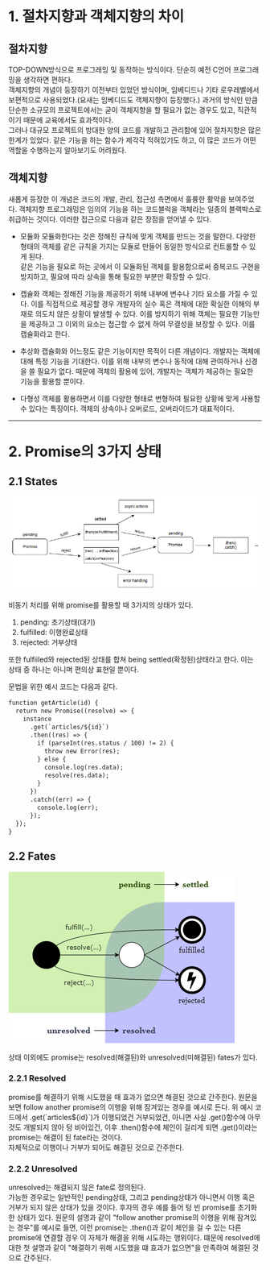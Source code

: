 # 1. 절차지향과 객체지향의 차이

## 절차지향

TOP-DOWN방식으로 프로그래밍 및 동작하는 방식이다. 단순히 예전 C언어 프로그래밍을 생각하면 편하다.  
객체지향의 개념이 등장하기 이전부터 있었던 방식이며, 임베디드나 기타 로우레벨에서 보편적으로 사용되었다.(요새는 임베디드도 객체지향이 등장했다.) 과거의 방식인 만큼 단순한 소규모의 프로젝트에서는 굳이 객체지향을 할 필요가 없는 경우도 있고, 직관적이기 때문에 교육에서도 효과적이다.  
그러나 대규모 프로젝트의 방대한 양의 코드를 개발하고 관리함에 있어 절차지향은 많은 한계가 있었다. 같은 기능을 하는 함수가 제각각 적혀있기도 하고, 이 많은 코드가 어떤 역할을 수행하는지 알아보기도 어려웠다.

## 객체지향

새롭게 등장한 이 개념은 코드의 개발, 관리, 접근성 측면에서 훌륭한 활약을 보여주었다.
객체지향 프로그래밍은 임의의 기능을 하는 코드블럭을 객체라는 일종의 블랙박스로 취급하는 것이다. 이러한 접근으로 다음과 같은 장점을 얻어낼 수 있다.

- 모듈화
  모듈화한다는 것은 정해진 규칙에 맞게 객체를 만드는 것을 말한다. 다양한 형태의 객체를 같은 규칙을 가지는 모듈로 만들어 동일한 방식으로 컨트롤할 수 있게 된다.  
   같은 기능을 필요로 하는 곳에서 이 모듈화된 객체를 활용함으로써 중복코드 구현을 방지하고, 필요에 따라 상속을 통해 필요한 부분만 확장할 수 있다.

- 캡슐화
  객체는 정해진 기능을 제공하기 위해 내부에 변수나 기타 요소를 가질 수 있다. 이를 직접적으로 제공할 경우 개발자의 실수 혹은 객체에 대한 확실한 이해의 부재로 의도치 않은 상황이 발생할 수 있다. 이를 방지하기 위해 객체는 필요한 기능만을 제공하고 그 이외의 요소는 접근할 수 없게 하여 무결성을 보장할 수 있다. 이를 캡슐화라고 한다.

- 추상화
  캡슐화와 어느정도 같은 기능이지만 목적이 다른 개념이다. 개발자는 객체에 대해 특정 기능을 기대한다. 이를 위해 내부의 변수나 동작에 대해 관여하거나 신경을 쓸 필요가 없다. 때문에 객체의 활용에 있어, 개발자는 객체가 제공하는 필요한 기능을 활용할 뿐이다.

- 다형성
  객체를 활용하면서 이를 다양한 형태로 변형하여 필요한 상황에 맞게 사용할 수 있다는 특징이다. 객체의 상속이나 오버로드, 오버라이드가 대표적이다.

---

# 2. Promise의 3가지 상태

## 2.1 States

![Promise](./weekly2/promises.png)

비동기 처리를 위해 promise를 활용할 때 3가지의 상태가 있다.

1. pending: 초기상태(대기)
2. fulfilled: 이행완료상태
3. rejected: 거부상태

또한 fulfiiled와 rejected된 상태를 합쳐 being settled(확정된)상태라고 한다. 이는 상태 중 하나는 아니며 편의상 표현일 뿐이다.

문법을 위한 예시 코드는 다음과 같다.

```
function getArticle(id) {
  return new Promise((resolve) => {
    instance
      .get(`articles/${id}`)
      .then((res) => {
        if (parseInt(res.status / 100) != 2) {
          throw new Error(res);
        } else {
          console.log(res.data);
          resolve(res.data);
        }
      })
      .catch((err) => {
        console.log(err);
      });
  });
}
```

## 2.2 Fates

![Fate](./weekly2/fates.png)

상태 이외에도 promise는 resolved(해결된)와 unresolved(미해결된) fates가 있다.

### 2.2.1 Resolved

promise를 해결하기 위해 시도했을 때 효과가 없으면 해결된 것으로 간주한다. 원문을 보면 follow another promise의 이행을 위해 잠겨있는 경우를 예시로 든다. 위 예시 코드에서 .get(\`articles\${id}\`)가 이행되었건 거부되었건, 아니면 사실 .get()함수에 아무것도 개발되지 않아 텅 비어있건, 이후 .then()함수에 체인이 걸리게 되면 .get()이라는 promise는 해결이 된 fate라는 것이다.  
자체적으로 이행이나 거부가 되어도 해결된 것으로 간주한다.

### 2.2.2 Unresolved

unresolved는 해결되지 않은 fate로 정의된다.  
가능한 경우로는 일반적인 pending상태, 그리고 pending상태가 아니면서 이행 혹은 거부가 되지 않은 상태가 있을 것이다. 후자의 경우 예를 들어 텅 빈 promise를 초기화한 상태가 있다. 원문의 설명과 같이 "follow another promise의 이행을 위해 잠겨있는 경우"를 예시로 들면, 이런 promise는 .then()과 같이 체인을 걸 수 있는 다른 promise에 연결할 경우 이 자체가 해결을 위해 시도하는 행위이다. 떄문에 resolved에 대한 첫 설명과 같이 "해결하기 위해 시도했을 떄 효과가 없으면"을 만족하여 해결된 것으로 간주된다.
